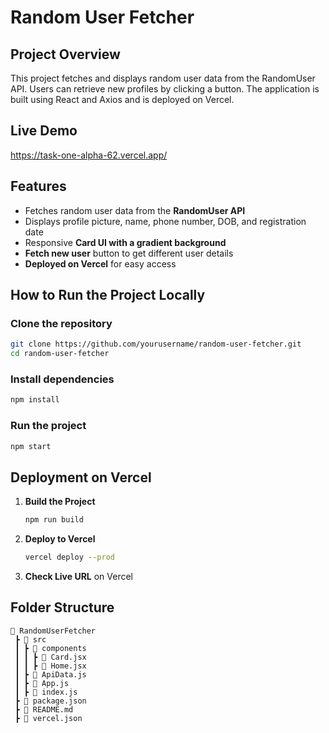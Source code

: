# Random User Fetcher

## Project Overview
This project fetches and displays random user data from the RandomUser API. Users can retrieve new profiles by clicking a button. The application is built using React and Axios and is deployed on Vercel.

## Live Demo
https://task-one-alpha-62.vercel.app/



## Features
- Fetches random user data from the **RandomUser API**
- Displays profile picture, name, phone number, DOB, and registration date
- Responsive **Card UI with a gradient background**
- **Fetch new user** button to get different user details
- **Deployed on Vercel** for easy access

## How to Run the Project Locally
### Clone the repository
```sh
git clone https://github.com/yourusername/random-user-fetcher.git
cd random-user-fetcher
```
### Install dependencies
```sh
npm install
```
### Run the project
```sh
npm start
```

## Deployment on Vercel
1. **Build the Project**
   ```sh
   npm run build
   ```
2. **Deploy to Vercel**
   ```sh
   vercel deploy --prod
   ```
3. **Check Live URL** on Vercel

## Folder Structure
```
📂 RandomUserFetcher
 ┣ 📂 src
 ┃ ┣ 📂 components
 ┃ ┃ ┣ 📜 Card.jsx
 ┃ ┃ ┣ 📜 Home.jsx
 ┃ ┣ 📜 ApiData.js
 ┃ ┣ 📜 App.js
 ┃ ┣ 📜 index.js
 ┣ 📜 package.json
 ┣ 📜 README.md
 ┣ 📜 vercel.json
```


